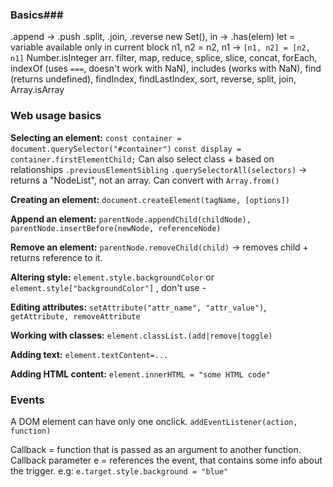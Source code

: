 ### Basics###

.append -> .push
.split, .join, .reverse
new Set(), in -> .has(elem)
let = variable available only in current block
n1, n2 = n2, n1 -> `[n1, n2] = [n2, n1]`
Number.isInteger
arr. filter, map, reduce, splice, slice, concat, forEach, indexOf (uses `===`, doesn't work with NaN), includes (works with NaN), find (returns undefined), findIndex, findLastIndex, sort, reverse, split, join, Array.isArray

### Web usage basics ###

**Selecting an element:**
`const container = document.querySelector("#container")`
`const display = container.firstElementChild;`
Can also select class + based on relationships `.previousElementSibling`
`.querySelectorAll(selectors)` -> returns a "NodeList", not an array. Can convert with `Array.from()`

**Creating an element:**
`document.createElement(tagName, [options])`

**Append an element:**
`parentNode.appendChild(childNode), parentNode.insertBefore(newNode, referenceNode)`

**Remove an element:**
`parentNode.removeChild(child)` -> removes child + returns reference to it.

**Altering style:**
`element.style.backgroundColor` or `element.style["backgroundColor"]` , don't use -

**Editing attributes:**
`setAttribute("attr_name", "attr_value")`, `getAttribute, removeAttribute`

**Working with classes:**
`element.classList.(add|remove|toggle)`

**Adding text:**
`element.textContent=...`

**Adding HTML content:**
`element.innerHTML = "some HTML code"`

### Events ###
A DOM element can have only one onclick.
`addEventListener(action, function)`

Callback = function that is passed as an argument to another function.
Callback parameter e = references the event, that contains some info about the trigger. e.g: `e.target.style.background = "blue"`

